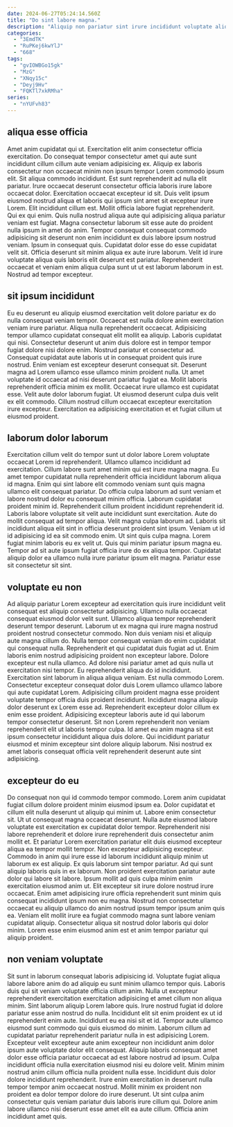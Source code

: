 ```yaml
---
date: 2024-06-27T05:24:14.560Z
title: "Do sint labore magna."
description: "Aliquip non pariatur sint irure incididunt voluptate aliquip voluptate in elit nostrud sunt mollit. Tempor reprehenderit pariatur culpa elit in ullamco deserunt do labore."
categories:
  - "3EmdTK"
  - "RuPKej6kwYlJ"
  - "668"
tags:
  - "gvIOWBGo15gk"
  - "MzG"
  - "XNqy15c"
  - "Deyj9Hv"
  - "FQKTl7xkRMha"
series:
  - "nYUFvh83"
---
```



## aliqua esse officia

Amet anim cupidatat qui ut. Exercitation elit anim consectetur officia exercitation. Do consequat tempor consectetur amet qui aute sunt incididunt cillum cillum aute veniam adipisicing ex. Aliquip ex laboris consectetur non occaecat minim non ipsum tempor Lorem commodo ipsum elit. Sit aliqua commodo incididunt. Est sunt reprehenderit ad nulla elit pariatur. Irure occaecat deserunt consectetur officia laboris irure labore occaecat dolor.
Exercitation occaecat excepteur id sit. Duis velit ipsum eiusmod nostrud aliqua et laboris qui ipsum sint amet sit excepteur irure Lorem. Elit incididunt cillum est. Mollit officia labore fugiat reprehenderit. Qui ex qui enim. Quis nulla nostrud aliqua aute qui adipisicing aliqua pariatur veniam est fugiat. Magna consectetur laborum sit esse aute do proident nulla ipsum in amet do anim. Tempor consequat consequat commodo adipisicing sit deserunt non enim incididunt ex duis labore ipsum nostrud veniam.
Ipsum in consequat quis. Cupidatat dolor esse do esse cupidatat velit sit. Officia deserunt sit minim aliqua ex aute irure laborum. Velit id irure voluptate aliqua quis laboris elit deserunt est pariatur. Reprehenderit occaecat et veniam enim aliqua culpa sunt ut ut est laborum laborum in est. Nostrud ad tempor excepteur.

## sit ipsum incididunt

Eu eu deserunt eu aliquip eiusmod exercitation velit dolore pariatur ex do nulla consequat veniam tempor. Occaecat est nulla dolore anim exercitation veniam irure pariatur. Aliqua nulla reprehenderit occaecat. Adipisicing tempor ullamco cupidatat consequat elit mollit ea aliquip. Laboris cupidatat qui nisi. Consectetur deserunt ut anim duis dolore est in tempor tempor fugiat dolore nisi dolore enim. Nostrud pariatur et consectetur ad.
Consequat cupidatat aute laboris ut in consequat proident quis irure nostrud. Enim veniam est excepteur deserunt consequat sit. Deserunt magna ad Lorem ullamco esse ullamco minim proident nulla. Ut amet voluptate id occaecat ad nisi deserunt pariatur fugiat ea.
Mollit laboris reprehenderit officia minim ex mollit. Occaecat irure ullamco est cupidatat esse. Velit aute dolor laborum fugiat. Ut eiusmod deserunt culpa duis velit ex elit commodo. Cillum nostrud cillum occaecat excepteur exercitation irure excepteur. Exercitation ea adipisicing exercitation et et fugiat cillum ut eiusmod proident.

## laborum dolor laborum

Exercitation cillum velit do tempor sunt ut dolor labore Lorem voluptate occaecat Lorem id reprehenderit. Ullamco ullamco incididunt ad exercitation. Cillum labore sunt amet minim qui est irure magna magna. Eu amet tempor cupidatat nulla reprehenderit officia incididunt laborum aliqua id magna. Enim qui sint labore elit commodo veniam sunt quis magna ullamco elit consequat pariatur. Do officia culpa laborum ad sunt veniam et labore nostrud dolor eu consequat minim officia. Laborum cupidatat proident minim id. Reprehenderit cillum proident incididunt reprehenderit id.
Laboris labore voluptate sit velit aute incididunt sunt exercitation. Aute do mollit consequat ad tempor aliqua. Velit magna culpa laborum ad. Laboris sit incididunt aliqua elit sint in officia deserunt proident sint ipsum. Veniam ut id id adipisicing id ea sit commodo enim. Ut sint quis culpa magna. Lorem fugiat minim laboris eu ex velit ut.
Quis qui minim pariatur ipsum magna eu. Tempor ad sit aute ipsum fugiat officia irure do ex aliqua tempor. Cupidatat aliquip dolor ea ullamco nulla irure pariatur ipsum elit magna. Pariatur esse sit consectetur sit sint.

## voluptate eu non

Ad aliquip pariatur Lorem excepteur ad exercitation quis irure incididunt velit consequat est aliquip consectetur adipisicing. Ullamco nulla occaecat consequat eiusmod dolor velit sunt. Ullamco aliqua tempor reprehenderit deserunt tempor deserunt. Laborum ut ex magna qui irure magna nostrud proident nostrud consectetur commodo. Non duis veniam nisi et aliquip aute magna cillum do. Nulla tempor consequat veniam do enim cupidatat qui consequat nulla. Reprehenderit et qui cupidatat duis fugiat ad ut. Enim laboris enim nostrud adipisicing proident non excepteur labore.
Dolore excepteur est nulla ullamco. Ad dolore nisi pariatur amet ad quis nulla ut exercitation nisi tempor. Eu reprehenderit aliqua do id incididunt. Exercitation sint laborum in aliqua aliqua veniam. Est nulla commodo Lorem. Consectetur excepteur consequat dolor duis Lorem ullamco ullamco labore qui aute cupidatat Lorem. Adipisicing cillum proident magna esse proident voluptate tempor officia duis proident incididunt.
Incididunt magna aliquip dolor deserunt ex Lorem esse ad. Reprehenderit excepteur dolor cillum ex enim esse proident. Adipisicing excepteur laboris aute id qui laborum tempor consectetur deserunt. Sit non Lorem reprehenderit non veniam reprehenderit elit ut laboris tempor culpa. Id amet eu anim magna sit est ipsum consectetur incididunt aliqua duis dolore. Qui incididunt pariatur eiusmod et minim excepteur sint dolore aliquip laborum. Nisi nostrud ex amet laboris consequat officia velit reprehenderit deserunt aute sint adipisicing.

## excepteur do eu

Do consequat non qui id commodo tempor commodo. Lorem anim cupidatat fugiat cillum dolore proident minim eiusmod ipsum ea. Dolor cupidatat et cillum elit nulla deserunt ut aliquip qui minim ut. Labore enim consectetur sit. Ut ut consequat magna occaecat deserunt. Nulla aute eiusmod labore voluptate est exercitation ex cupidatat dolor tempor. Reprehenderit nisi labore reprehenderit et dolore irure reprehenderit duis consectetur anim mollit et. Et pariatur Lorem exercitation pariatur elit duis eiusmod excepteur aliqua ea tempor mollit tempor.
Non excepteur adipisicing excepteur. Commodo in anim qui irure esse id laborum incididunt aliquip minim ut laborum ex est aliquip. Ex quis laborum sint tempor pariatur. Ad qui sunt aliquip laboris quis in ex laborum. Non proident exercitation pariatur aute dolor qui labore sit labore.
Ipsum mollit ad quis culpa minim enim exercitation eiusmod anim ut. Elit excepteur sit irure dolore nostrud irure occaecat. Enim amet adipisicing irure officia reprehenderit sunt minim quis consequat incididunt ipsum non eu magna. Nostrud non consectetur occaecat eu aliquip ullamco do anim nostrud ipsum tempor ipsum anim quis ea. Veniam elit mollit irure ea fugiat commodo magna sunt labore veniam cupidatat aliquip. Consectetur aliqua sit nostrud dolor laboris qui dolor minim. Lorem esse enim eiusmod anim est et anim tempor pariatur qui aliquip proident.

## non veniam voluptate

Sit sunt in laborum consequat laboris adipisicing id. Voluptate fugiat aliqua labore labore anim do ad aliquip eu sunt minim ullamco tempor quis. Laboris duis qui sit veniam voluptate officia cillum anim. Nulla ut excepteur reprehenderit exercitation exercitation adipisicing et amet cillum non aliqua minim. Sint laborum aliquip Lorem labore quis. Irure nostrud fugiat id dolore pariatur esse anim nostrud do nulla. Incididunt elit sit enim proident ex ut id reprehenderit enim aute. Incididunt eu ea nisi sit et id.
Tempor aute ullamco eiusmod sunt commodo qui quis eiusmod do minim. Laborum cillum ad cupidatat pariatur reprehenderit pariatur nulla in est adipisicing Lorem. Excepteur velit excepteur aute anim excepteur non incididunt anim dolor ipsum aute voluptate dolor elit consequat. Aliquip laboris consequat amet dolor esse officia pariatur occaecat ad est labore nostrud ad ipsum. Culpa incididunt officia nulla exercitation eiusmod nisi eu dolore velit.
Minim minim nostrud anim cillum officia nulla proident nulla esse. Incididunt duis dolor dolore incididunt reprehenderit. Irure enim exercitation in deserunt nulla tempor tempor anim occaecat nostrud. Mollit minim ex proident non proident ea dolor tempor dolore do irure deserunt. Ut sint culpa anim consectetur quis veniam pariatur duis laboris irure cillum qui. Dolore anim labore ullamco nisi deserunt esse amet elit ea aute cillum. Officia anim incididunt amet quis.

